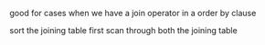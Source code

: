 good for cases when we have a join operator in a order by clause  


sort the joining table first 
scan through both the joining table 